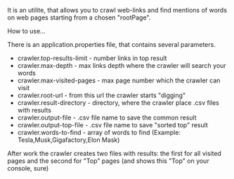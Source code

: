 It is an utilite, that allows you to crawl web-links and find mentions of words on web pages starting from a chosen "rootPage".

How to use...

There is an application.properties file, that contains several parameters.

- crawler.top-results-limit - number links in top result 
- crawler.max-depth - max links depth where the crawler will search your words 
- crawler.max-visited-pages - max page number which the crawler can visit
- crawler.root-url - from this url the crawler starts "digging"
- crawler.result-directory - directory, where the crawler place .csv files with results
- crawler.output-file - .csv file name to save the common result
- crawler.output-top-file  - .csv file name to save "sorted top" result
- crawler.words-to-find - array of words to find (Example: Tesla,Musk,Gigafactory,Elon Mask)


After work the crawler creates two files with results: the first for all visited pages and the second for "Top" pages (and shows this "Top" on your console, sure) 
